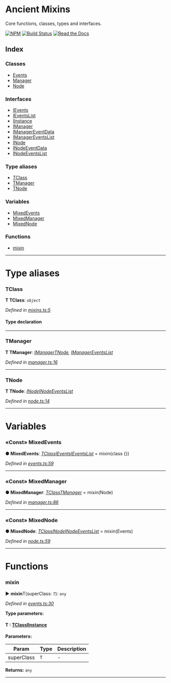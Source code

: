 
# Ancient Mixins

Core functions, classes, types and interfaces.

[![NPM](https://img.shields.io/npm/v/ancient-mixins.svg)](https://www.npmjs.com/package/ancient-mixins)
[![Build Status](https://travis-ci.org/AncientSouls/Mixins.svg?branch=master)](https://travis-ci.org/AncientSouls/Mixins)
[![Read the Docs](https://img.shields.io/readthedocs/pip.svg)](https://ancientsouls.github.io/)


## Index

### Classes

* [Events](classes/events.md)
* [Manager](classes/manager.md)
* [Node](classes/node.md)


### Interfaces

* [IEvents](interfaces/ievents.md)
* [IEventsList](interfaces/ieventslist.md)
* [IInstance](interfaces/iinstance.md)
* [IManager](interfaces/imanager.md)
* [IManagerEventData](interfaces/imanagereventdata.md)
* [IManagerEventsList](interfaces/imanagereventslist.md)
* [INode](interfaces/inode.md)
* [INodeEventData](interfaces/inodeeventdata.md)
* [INodeEventsList](interfaces/inodeeventslist.md)


### Type aliases

* [TClass](#tclass)
* [TManager](#tmanager)
* [TNode](#tnode)


### Variables

* [MixedEvents](#mixedevents)
* [MixedManager](#mixedmanager)
* [MixedNode](#mixednode)


### Functions

* [mixin](#mixin)



---
# Type aliases
<a id="tclass"></a>

###  TClass

**Τ TClass**:  *`object`* 

*Defined in [mixins.ts:5](https://github.com/AncientSouls/Mixins/blob/5a3ea7e/src/lib/mixins.ts#L5)*


#### Type declaration





___

<a id="tmanager"></a>

###  TManager

**Τ TManager**:  *[IManager](interfaces/imanager.md)[TNode](#tnode), [IManagerEventsList](interfaces/imanagereventslist.md)* 

*Defined in [manager.ts:16](https://github.com/AncientSouls/Mixins/blob/5a3ea7e/src/lib/manager.ts#L16)*





___

<a id="tnode"></a>

###  TNode

**Τ TNode**:  *[INode](interfaces/inode.md)[INodeEventsList](interfaces/inodeeventslist.md)* 

*Defined in [node.ts:14](https://github.com/AncientSouls/Mixins/blob/5a3ea7e/src/lib/node.ts#L14)*





___


# Variables
<a id="mixedevents"></a>

### «Const» MixedEvents

**●  MixedEvents**:  *[TClass](#tclass)[IEvents](interfaces/ievents.md)[IEventsList](interfaces/ieventslist.md)*  =  mixin(class {})

*Defined in [events.ts:59](https://github.com/AncientSouls/Mixins/blob/5a3ea7e/src/lib/events.ts#L59)*





___

<a id="mixedmanager"></a>

### «Const» MixedManager

**●  MixedManager**:  *[TClass](#tclass)[TManager](#tmanager)*  =  mixin(Node)

*Defined in [manager.ts:86](https://github.com/AncientSouls/Mixins/blob/5a3ea7e/src/lib/manager.ts#L86)*





___

<a id="mixednode"></a>

### «Const» MixedNode

**●  MixedNode**:  *[TClass](#tclass)[INode](interfaces/inode.md)[INodeEventsList](interfaces/inodeeventslist.md)*  =  mixin(Events)

*Defined in [node.ts:59](https://github.com/AncientSouls/Mixins/blob/5a3ea7e/src/lib/node.ts#L59)*





___


# Functions
<a id="mixin"></a>

###  mixin

► **mixin**T(superClass: *`T`*): `any`



*Defined in [events.ts:30](https://github.com/AncientSouls/Mixins/blob/5a3ea7e/src/lib/events.ts#L30)*



**Type parameters:**

#### T :  [TClass](#tclass)[IInstance](interfaces/iinstance.md)
**Parameters:**

| Param | Type | Description |
| ------ | ------ | ------ |
| superClass | `T`   |  - |





**Returns:** `any`





___



